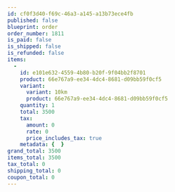 ```yaml
---
id: cf0f3d40-f69c-46a3-a145-a13b73ece4fb
published: false
blueprint: order
order_number: 1811
is_paid: false
is_shipped: false
is_refunded: false
items:
  -
    id: e101e632-4559-4b80-b20f-9f04bb2f8701
    product: 66e767a9-ee34-4dc4-8681-d09bb59f0cf5
    variant:
      variant: 10km
      product: 66e767a9-ee34-4dc4-8681-d09bb59f0cf5
    quantity: 1
    total: 3500
    tax:
      amount: 0
      rate: 0
      price_includes_tax: true
    metadata: {  }
grand_total: 3500
items_total: 3500
tax_total: 0
shipping_total: 0
coupon_total: 0
---
```

